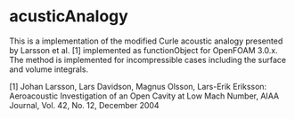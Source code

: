 # acusticAnalogy

This is a implementation of the modified Curle acoustic analogy presented by Larsson et al. [1] implemented as functionObject for OpenFOAM 3.0.x. The method is implemented for incompressible cases including the surface and volume integrals.




[1] Johan Larsson, Lars Davidson, Magnus Olsson, Lars-Erik Eriksson: Aeroacoustic Investigation of an Open Cavity at Low Mach Number, AIAA Journal, Vol. 42, No. 12, December 2004
